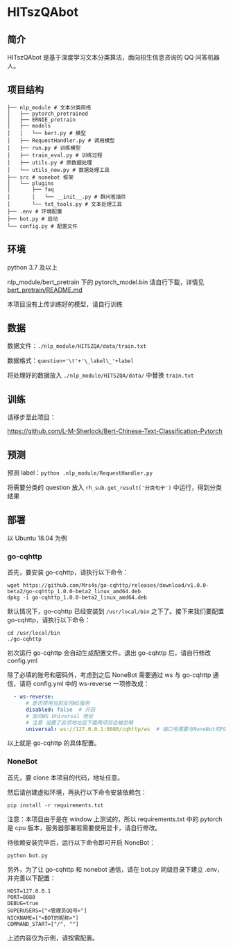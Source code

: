# HITszQAbot

## 简介

HITszQAbot 是基于深度学习文本分类算法，面向招生信息咨询的 QQ 问答机器人。

## 项目结构

```none
├── nlp_module # 文本分类网络
│	├── pytorch_pretrained 
│	├── ERNIE_pretrain
│	├── models 
│	│	└── bert.py # 模型
│	├── RequestHandler.py # 调用模型
│	├── run.py # 训练模型
│	├── train_eval.py # 训练过程
│	├── utils.py # 原数据处理
│	└── utils_new.py # 数据处理工具
├── src # nonebot 框架
│	└── plugins
│		├── faq
│		│	└── __init__.py # 群问答插件
│		└── txt_tools.py # 文本处理工具
├── .env # 环境配置
├── bot.py # 启动
└── config.py # 配置文件
```

## 环境

python 3.7 及以上

nlp_module/bert_pretrain 下的 pytorch_model.bin 请自行下载，详情见 [bert_pretrain/README.md](./nlp_module/bert_pretrain/README.md)

本项目没有上传训练好的模型，请自行训练

## 数据

数据文件：`./nlp_module/HITSZQA/data/train.txt`

数据格式：`question+'\t'+'\_label\_'+label`

将处理好的数据放入 `./nlp_module/HITSZQA/data/` 中替换 `train.txt`

## 训练

请移步至此项目：

https://github.com/L-M-Sherlock/Bert-Chinese-Text-Classification-Pytorch

## 预测

预测 label：`python .nlp_module/RequestHandler.py`

将需要分类的 question 放入 `rh_sub.get_result('分类句子')` 中运行，得到分类结果

## 部署

以 Ubuntu 18.04 为例

### go-cqhttp

首先，要安装 go-cqhttp，请执行以下命令：

```shell script
wget https://github.com/Mrs4s/go-cqhttp/releases/download/v1.0.0-beta2/go-cqhttp_1.0.0-beta2_linux_amd64.deb
dpkg -i go-cqhttp_1.0.0-beta2_linux_amd64.deb
```

默认情况下，go-cqhttp 已经安装到 `/usr/local/bin` 之下了。接下来我们要配置 go-cqhttp，请执行以下命令：

```shell script
cd /usr/local/bin
./go-cqhttp
```

初次运行 go-cqhttp 会自动生成配置文件。退出 go-cqhttp 后，请自行修改 config.yml

除了必填的账号和密码外，考虑到之后 NoneBot 需要通过 ws 与 go-cqhttp 通信，请将 config.yml 中的 ws-reverse 一项修改成：

```yaml
  - ws-reverse:
      # 是否禁用当前反向WS服务
      disabled: false  # 开启
      # 反向WS Universal 地址
      # 注意 设置了此项地址后下面两项将会被忽略
      universal: ws://127.0.0.1:8080/cqhttp/ws  # 端口号需要与NoneBot的PORT一致
```

以上就是 go-cqhttp 的具体配置。

### NoneBot

首先，要 clone 本项目的代码，地址任意。

然后请创建虚拟环境，再执行以下命令安装依赖包：

```shell script
pip install -r requirements.txt
```

注意：本项目由于是在 window 上测试的，所以 requirements.txt 中的 pytorch 是 cpu 版本，服务器部署若需要使用显卡，请自行修改。

待依赖安装完毕后，运行以下命令即可开启 NoneBot：

```shell script
python bot.py
```

另外，为了让 go-cqhttp 和 nonebot 通信，请在 bot.py 同级目录下建立 .env，并完善以下配置：

```editorconfig
HOST=127.0.0.1
PORT=8080
DEBUG=true
SUPERUSERS=["<管理员QQ号>"]
NICKNAME=["<BOT的昵称>"]
COMMAND_START=["/", ""]
```

上述内容仅为示例，请按需配置。